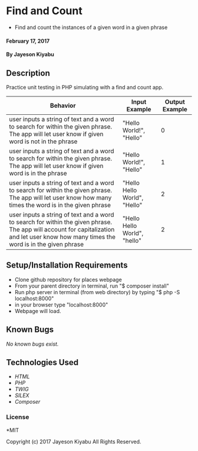 # Find and Count

* Find and count the instances of a given word in a given phrase

#### February 17, 2017

#### By **Jayeson Kiyabu**

## Description
  Practice unit testing in PHP simulating with a find and count app.

| Behavior | Input Example | Output Example |
|----------|---------------|----------------|
|user inputs a string of text and a word to search for within the given phrase.  The app will let user know if given word is not in the phrase| "Hello World!", "Hello"| 0 |
|user inputs a string of text and a word to search for within the given phrase.  The app will let user know if given word is in the phrase| "Hello World!", "Hello"| 1 |
|user inputs a string of text and a word to search for within the given phrase.  The app will let user know how many times the word is in the given phrase| "Hello Hello World", "Hello" | 2 |
|user inputs a string of text and a word to search for within the given phrase.  The app will account for capitalization and let user know how many times the word is in the given phrase| "Hello Hello World", "hello" | 2 |

## Setup/Installation Requirements

*  Clone github repository for places webpage
*  From your parent directory in terminal, run "$ composer install"
*  Run php server in terminal (from web directory) by typing "$ php -S localhost:8000"
*  in your browser type "localhost:8000"
*  Webpage will load.

## Known Bugs
_No known bugs exist._

## Technologies Used
* _HTML_
* _PHP_
* _TWIG_
* _SILEX_
* _Composer_


### License
*MIT

Copyright (c) 2017 Jayeson Kiyabu All Rights Reserved.
